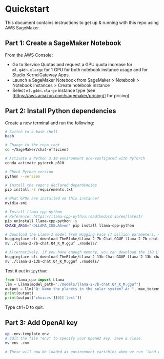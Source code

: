 # Quickstart

This document contains instructions to get up & running with this repo using AWS SageMaker.

## Part 1: Create a SageMaker Notebook

From the AWS Console:
- Go to Service Quotas and request a GPU quota increase for `ml.g4dn.xlarge` for 1 GPU for both
  notebook instance usage and for Studio KernelGateway Apps.
- Launch a SageMaker Notebook from SageMaker > Notebook > Notebook instances > Create notebook instance
- Select `ml.g4dn.xlarge` instance type (see [https://aws.amazon.com/sagemaker/pricing/] for pricing)


## Part 2: Install Python dependencies

Create a new terminal and run the following:

```sh
# Switch to a bash shell
bash

# Change to the repo root
cd ~/SageMaker/chat-efficient

# Activate a Python 3.10 environment pre-configured with PyTorch
conda activate pytorch_p310

# Check Python version
python --version

# Install the repo's declared dependencies
pip install -r requirements.txt

# What GPUs are installed on this instance?
nvidia-smi

# Install llama-cpp-python
# Reference: https://llama-cpp-python.readthedocs.io/en/latest/
pip uninstall llama-cpp-python -y
CMAKE_ARGS="-DLLAMA_CUBLAS=on" pip install llama-cpp-python

# Download the Llama-2 model from Hugging Face (7 billion parameters, 4.08GB file size, up to 7.2GB RAM required to run)
huggingface-cli download TheBloke/Llama-2-7b-Chat-GGUF llama-2-7b-chat.Q4_K_M.gguf --local-dir . --local-dir-use-symlinks False
mv ./llama-2-7b-chat.Q4_K_M.gguf ./models/

# Alternatively, if you have enough memory, you can download the 13B Llama-2 model (7.87GB file size, up to 10.37GB RAM required)
huggingface-cli download TheBloke/Llama-2-13b-Chat-GGUF llama-2-13b-chat.Q4_K_M.gguf --local-dir . --local-dir-use-symlinks False
mv ./llama-2-13b-chat.Q4_K_M.gguf ./models/
```

Test it out in `ipython`:

```python
from llama_cpp import Llama
llm = Llama(model_path="./models/llama-2-7b-chat.Q4_K_M.gguf")
output = llm("Q: Name the planets in the solar system? A: ", max_tokens=64, stop=["Q:", "\n"], echo=True)
print(output)
print(output['choices'][0]['text'])
```

Type ctrl+D to quit.


## Part 3: Add OpenAI key

```sh
cp .env.template env
# Edit the file "env" to specify your OpenAI key. Save & close.
mv env .env

# These will now be loaded as environment variables when we run `load_dotenv()` from the python-dotenv package.
```
